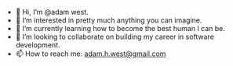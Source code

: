 - 👋 Hi, I’m @adam west.
- 👀 I’m interested in pretty much anything you can imagine.
- 🌱 I’m currently learning how to become the best human I can be.
- 💞️ I’m looking to collaborate on building my career in software development.
- 📫 How to reach me: adam.h.west@gmail.com

<!---
hard-e/hard-e is a ✨ special ✨ repository because its `README.md` (this file) appears on your GitHub profile.
You can click the Preview link to take a look at your changes.
--->
